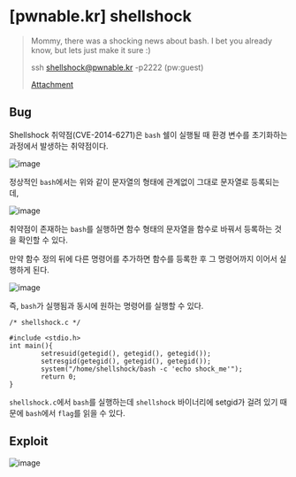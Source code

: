 # [pwnable.kr] shellshock

> Mommy, there was a shocking news about bash.
> I bet you already know, but lets just make it sure :)
>
> ssh shellshock@pwnable.kr -p2222 (pw:guest)
>
> [Attachment](./attachment)

## Bug

Shellshock 취약점(CVE-2014-6271)은 `bash` 쉘이 실행될 때 환경 변수를 초기화하는 과정에서 발생하는 취약점이다.

![image](https://github.com/user-attachments/assets/09dbb632-d1c5-4e7d-95c5-8f6a2675ae5b)

정상적인 `bash`에서는 위와 같이 문자열의 형태에 관계없이 그대로 문자열로 등록되는데,

![image](https://github.com/user-attachments/assets/b37d6d53-16f8-4b26-89e7-ee3d974e1007)

취약점이 존재하는 `bash`를 실행하면 함수 형태의 문자열을 함수로 바꿔서 등록하는 것을 확인할 수 있다.

만약 함수 정의 뒤에 다른 명령어를 추가하면 함수를 등록한 후 그 명령어까지 이어서 실행하게 된다.

![image](https://github.com/user-attachments/assets/0bf1d5de-408f-4dac-9a3a-c419f11fd36d)

즉, `bash`가 실행됨과 동시에 원하는 명령어를 실행할 수 있다.

```
/* shellshock.c */

#include <stdio.h>
int main(){
        setresuid(getegid(), getegid(), getegid());
        setresgid(getegid(), getegid(), getegid());
        system("/home/shellshock/bash -c 'echo shock_me'");
        return 0;
}
```

`shellshock.c`에서 `bash`를 실행하는데 `shellshock` 바이너리에 setgid가 걸려 있기 때문에 `bash`에서 `flag`를 읽을 수 있다.

## Exploit

![image](https://github.com/user-attachments/assets/d7972ba0-4b77-42a5-a8b0-5e1ccd01e8cc)
